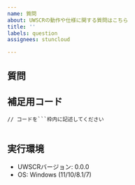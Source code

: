 ```yaml
---
name: 質問
about: UWSCRの動作や仕様に関する質問はこちら
title: ''
labels: question
assignees: stuncloud

---
```


## 質問

<!-- 質問をここに記述してください -->


## 補足用コード

<!-- 質問に付随するコードがある場合はここに記述してください -->

```stylus
// コードを```枠内に記述してください


```

## 実行環境

- UWSCRバージョン: 0.0.0
- OS: Windows (11/10/8.1/7)

<!-- BrowserControlの質問であれば以下も記述してください -->
<!-- 
- ブラウザ情報
    - ブラウザ名
    - バージョン
-->
